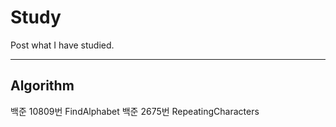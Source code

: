 # Study
Post what I have studied.
______________________
Algorithm
-
백준 10809번 FindAlphabet
백준 2675번 RepeatingCharacters
